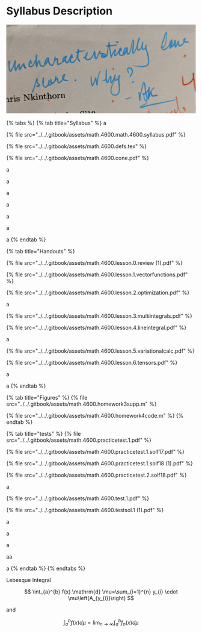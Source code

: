 # Syllabus Description







![One of the reasons I like this course is because it felt like he cared about what your learned. ](<../../.gitbook/assets/image (3).png>)

{% tabs %}
{% tab title="Syllabus" %}
&#x20; a

{% file src="../../.gitbook/assets/math.4600.math.4600.syllabus.pdf" %}

{% file src="../../.gitbook/assets/math.4600.defs.tex" %}

{% file src="../../.gitbook/assets/math.4600.cone.pdf" %}

a

a

a

a

a

a

a
{% endtab %}

{% tab title="Handouts" %}
&#x20;

{% file src="../../.gitbook/assets/math.4600.lesson.0.review (1).pdf" %}

{% file src="../../.gitbook/assets/math.4600.lesson.1.vectorfunctions.pdf" %}

{% file src="../../.gitbook/assets/math.4600.lesson.2.optimization.pdf" %}

a

{% file src="../../.gitbook/assets/math.4600.lesson.3.multiintegrals.pdf" %}

{% file src="../../.gitbook/assets/math.4600.lesson.4.lineintegral.pdf" %}

a

{% file src="../../.gitbook/assets/math.4600.lesson.5.variationalcalc.pdf" %}

{% file src="../../.gitbook/assets/math.4600.lesson.6.tensors.pdf" %}

a

a
{% endtab %}

{% tab title="Figures" %}
{% file src="../../.gitbook/assets/math.4600.homework3supp.m" %}



{% file src="../../.gitbook/assets/math.4600.homework4code.m" %}
{% endtab %}

{% tab title="tests" %}
{% file src="../../.gitbook/assets/math.4600.practicetest.1.pdf" %}

{% file src="../../.gitbook/assets/math.4600.practicetest.1.solf17.pdf" %}

{% file src="../../.gitbook/assets/math.4600.practicetest.1.solf18 (1).pdf" %}

{% file src="../../.gitbook/assets/math.4600.practicetest.2.solf18.pdf" %}

a

{% file src="../../.gitbook/assets/math.4600.test.1.pdf" %}

{% file src="../../.gitbook/assets/math.4600.testsol.1 (1).pdf" %}

a

a

a

aa

a
{% endtab %}
{% endtabs %}





Lebesque Integral&#x20;



$$
\int_{a}^{b} f(x) \mathrm{d} \mu=\sum_{i=1}^{n} y_{i} \cdot \mu\left(A_{y_{i}}\right)
$$

and&#x20;



$$
\int_{a}^{b} f(x) d \mu=\lim _{n \rightarrow \infty} \int_{a}^{b} f_{n}(x) d \mu
$$
